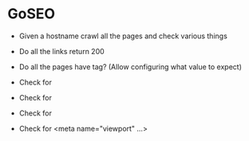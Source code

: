 # GoSEO

* Given a hostname crawl all the pages and check various things

* Do all the links return 200
* Do all the pages have <html lang=""> tag? (Allow configuring what value to expect)
* Check for <link rel="canonical" href="..." />
* Check for <title></title>
* Check for <meta name="description" content="">
* Check for <meta name="viewport" ...>